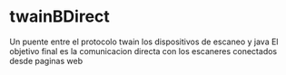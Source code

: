 # twainBDirect

Un puente entre el protocolo twain los dispositivos de escaneo y java
El objetivo final es la comunicacion directa con los escaneres conectados desde paginas web

